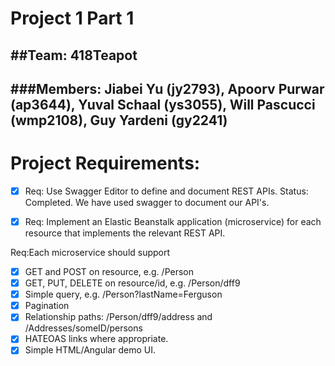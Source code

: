 # Project 1 Part 1
##Team: 418Teapot
---
###Members: Jiabei Yu (jy2793), Apoorv Purwar (ap3644), Yuval Schaal (ys3055), Will Pascucci (wmp2108), Guy Yardeni (gy2241)
---

Project Requirements:
===

- [x] Req: Use Swagger Editor to define and document REST APIs.
Status: Completed. We have used swagger to document our API's.

- [x] Req: Implement an Elastic Beanstalk application (microservice) for each resource that implements
the relevant REST API.

Req:Each microservice should support
- [x] GET and POST on resource, e.g. /Person
- [x] GET, PUT, DELETE on resource/id, e.g. /Person/dff9
- [x] Simple query, e.g. /Person?lastName=Ferguson
- [x] Pagination
- [x] Relationship paths: /Person/dff9/address and /Addresses/someID/persons
- [x] HATEOAS links where appropriate.
- [x] Simple HTML/Angular demo UI.